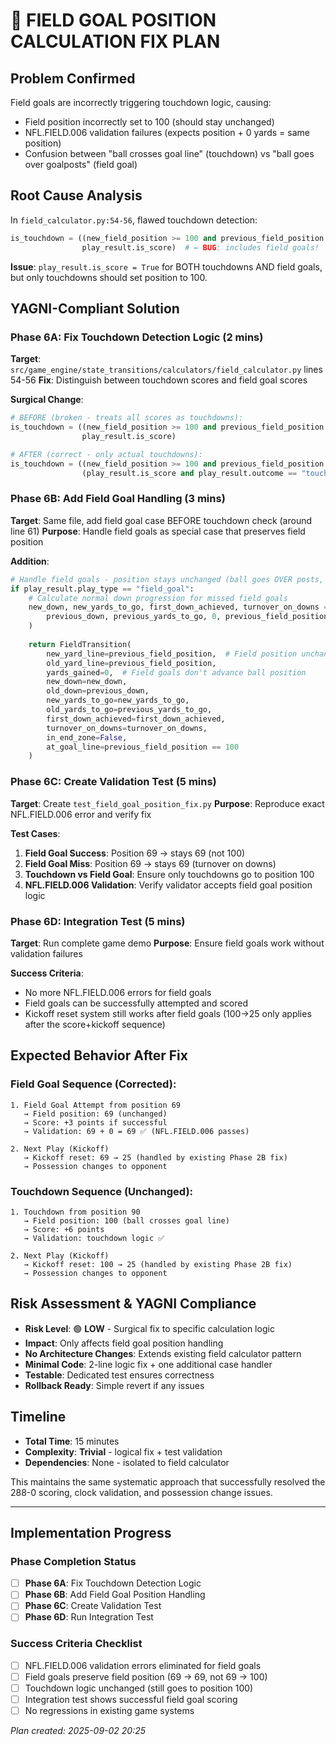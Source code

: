 # 🎯 **FIELD GOAL POSITION CALCULATION FIX PLAN**

## **Problem Confirmed**
Field goals are incorrectly triggering touchdown logic, causing:
- Field position incorrectly set to 100 (should stay unchanged)
- NFL.FIELD.006 validation failures (expects position + 0 yards = same position)
- Confusion between "ball crosses goal line" (touchdown) vs "ball goes over goalposts" (field goal)

## **Root Cause Analysis**
In `field_calculator.py:54-56`, flawed touchdown detection:
```python
is_touchdown = ((new_field_position >= 100 and previous_field_position < 100) or 
                play_result.is_score)  # ← BUG: includes field goals!
```

**Issue**: `play_result.is_score = True` for BOTH touchdowns AND field goals, but only touchdowns should set position to 100.

## **YAGNI-Compliant Solution**

### **Phase 6A: Fix Touchdown Detection Logic (2 mins)**
**Target**: `src/game_engine/state_transitions/calculators/field_calculator.py` lines 54-56
**Fix**: Distinguish between touchdown scores and field goal scores

**Surgical Change**:
```python
# BEFORE (broken - treats all scores as touchdowns):
is_touchdown = ((new_field_position >= 100 and previous_field_position < 100) or 
                play_result.is_score)

# AFTER (correct - only actual touchdowns):  
is_touchdown = ((new_field_position >= 100 and previous_field_position < 100) or 
                (play_result.is_score and play_result.outcome == "touchdown"))
```

### **Phase 6B: Add Field Goal Handling (3 mins)**
**Target**: Same file, add field goal case BEFORE touchdown check (around line 61)
**Purpose**: Handle field goals as special case that preserves field position

**Addition**:
```python
# Handle field goals - position stays unchanged (ball goes OVER posts, not through)
if play_result.play_type == "field_goal":
    # Calculate normal down progression for missed field goals
    new_down, new_yards_to_go, first_down_achieved, turnover_on_downs = self._calculate_down_and_distance(
        previous_down, previous_yards_to_go, 0, previous_field_position  # 0 yards gained
    )
    
    return FieldTransition(
        new_yard_line=previous_field_position,  # Field position unchanged
        old_yard_line=previous_field_position,
        yards_gained=0,  # Field goals don't advance ball position
        new_down=new_down,
        old_down=previous_down,
        new_yards_to_go=new_yards_to_go,
        old_yards_to_go=previous_yards_to_go,
        first_down_achieved=first_down_achieved,
        turnover_on_downs=turnover_on_downs,
        in_end_zone=False,
        at_goal_line=previous_field_position == 100
    )
```

### **Phase 6C: Create Validation Test (5 mins)**
**Target**: Create `test_field_goal_position_fix.py`
**Purpose**: Reproduce exact NFL.FIELD.006 error and verify fix

**Test Cases**:
1. **Field Goal Success**: Position 69 → stays 69 (not 100)
2. **Field Goal Miss**: Position 69 → stays 69 (turnover on downs)
3. **Touchdown vs Field Goal**: Ensure only touchdowns go to position 100
4. **NFL.FIELD.006 Validation**: Verify validator accepts field goal position logic

### **Phase 6D: Integration Test (5 mins)**
**Target**: Run complete game demo
**Purpose**: Ensure field goals work without validation failures

**Success Criteria**:
- No more NFL.FIELD.006 errors for field goals
- Field goals can be successfully attempted and scored
- Kickoff reset system still works after field goals (100→25 only applies after the score+kickoff sequence)

## **Expected Behavior After Fix**

### **Field Goal Sequence (Corrected)**:
```
1. Field Goal Attempt from position 69
   → Field position: 69 (unchanged)
   → Score: +3 points if successful
   → Validation: 69 + 0 = 69 ✅ (NFL.FIELD.006 passes)

2. Next Play (Kickoff)
   → Kickoff reset: 69 → 25 (handled by existing Phase 2B fix)
   → Possession changes to opponent
```

### **Touchdown Sequence (Unchanged)**:
```  
1. Touchdown from position 90
   → Field position: 100 (ball crosses goal line)
   → Score: +6 points
   → Validation: touchdown logic ✅

2. Next Play (Kickoff)  
   → Kickoff reset: 100 → 25 (handled by existing Phase 2B fix)
   → Possession changes to opponent
```

## **Risk Assessment & YAGNI Compliance**
- **Risk Level**: 🟢 **LOW** - Surgical fix to specific calculation logic
- **Impact**: Only affects field goal position handling
- **No Architecture Changes**: Extends existing field calculator pattern
- **Minimal Code**: 2-line logic fix + one additional case handler
- **Testable**: Dedicated test ensures correctness
- **Rollback Ready**: Simple revert if any issues

## **Timeline**
- **Total Time**: 15 minutes
- **Complexity**: **Trivial** - logical fix + test validation
- **Dependencies**: None - isolated to field calculator

This maintains the same systematic approach that successfully resolved the 288-0 scoring, clock validation, and possession change issues.

---

## **Implementation Progress**

### **Phase Completion Status**
- [ ] **Phase 6A**: Fix Touchdown Detection Logic
- [ ] **Phase 6B**: Add Field Goal Position Handling  
- [ ] **Phase 6C**: Create Validation Test
- [ ] **Phase 6D**: Run Integration Test

### **Success Criteria Checklist**
- [ ] NFL.FIELD.006 validation errors eliminated for field goals
- [ ] Field goals preserve field position (69 → 69, not 69 → 100)
- [ ] Touchdown logic unchanged (still goes to position 100)
- [ ] Integration test shows successful field goal scoring
- [ ] No regressions in existing game systems

*Plan created: 2025-09-02 20:25*